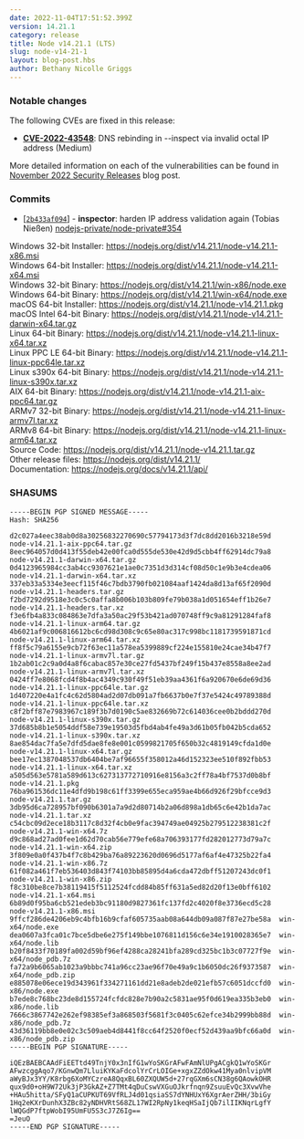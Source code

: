 ```yaml
---
date: 2022-11-04T17:51:52.399Z
version: 14.21.1
category: release
title: Node v14.21.1 (LTS)
slug: node-v14-21-1
layout: blog-post.hbs
author: Bethany Nicolle Griggs
---
```


### Notable changes

The following CVEs are fixed in this release:

* **[CVE-2022-43548](https://cve.mitre.org/cgi-bin/cvename.cgi?name=CVE-2022-43548)**: DNS rebinding in --inspect via invalid octal IP address (Medium)

More detailed information on each of the vulnerabilities can be found in [November 2022 Security Releases](https://nodejs.org/en/blog/vulnerability/november-2022-security-releases/) blog post.

### Commits

* \[[`2b433af094`](https://github.com/nodejs/node/commit/2b433af094)] - **inspector**: harden IP address validation again (Tobias Nießen) [nodejs-private/node-private#354](https://github.com/nodejs-private/node-private/pull/354)

Windows 32-bit Installer: https://nodejs.org/dist/v14.21.1/node-v14.21.1-x86.msi<br>
Windows 64-bit Installer: https://nodejs.org/dist/v14.21.1/node-v14.21.1-x64.msi<br>
Windows 32-bit Binary: https://nodejs.org/dist/v14.21.1/win-x86/node.exe<br>
Windows 64-bit Binary: https://nodejs.org/dist/v14.21.1/win-x64/node.exe<br>
macOS 64-bit Installer: https://nodejs.org/dist/v14.21.1/node-v14.21.1.pkg<br>
macOS Intel 64-bit Binary: https://nodejs.org/dist/v14.21.1/node-v14.21.1-darwin-x64.tar.gz<br>
Linux 64-bit Binary: https://nodejs.org/dist/v14.21.1/node-v14.21.1-linux-x64.tar.xz<br>
Linux PPC LE 64-bit Binary: https://nodejs.org/dist/v14.21.1/node-v14.21.1-linux-ppc64le.tar.xz<br>
Linux s390x 64-bit Binary: https://nodejs.org/dist/v14.21.1/node-v14.21.1-linux-s390x.tar.xz<br>
AIX 64-bit Binary: https://nodejs.org/dist/v14.21.1/node-v14.21.1-aix-ppc64.tar.gz<br>
ARMv7 32-bit Binary: https://nodejs.org/dist/v14.21.1/node-v14.21.1-linux-armv7l.tar.xz<br>
ARMv8 64-bit Binary: https://nodejs.org/dist/v14.21.1/node-v14.21.1-linux-arm64.tar.xz<br>
Source Code: https://nodejs.org/dist/v14.21.1/node-v14.21.1.tar.gz<br>
Other release files: https://nodejs.org/dist/v14.21.1/<br>
Documentation: https://nodejs.org/docs/v14.21.1/api/

### SHASUMS

```
-----BEGIN PGP SIGNED MESSAGE-----
Hash: SHA256

d2c027a4eec38ab0d8a30256832270690c57794173d3f7dc8dd2016b3218e59d  node-v14.21.1-aix-ppc64.tar.gz
8eec964057d0d413f55deb42e00fca0d555de530e42d9d5cbb4ff62914dc79a8  node-v14.21.1-darwin-x64.tar.gz
0d4123965984cc3ab4cc9307621e1ae0c7351d3d314cf08d50c1e9b3e4cdea06  node-v14.21.1-darwin-x64.tar.xz
337eb33a5334e3eecf115f46c7bdb3790fb021084aaf1424da8d13af65f2090d  node-v14.21.1-headers.tar.gz
f2bd7292d9518e3c0c5c0affa8b006b103b809fe79b038a1d051654eff1b26e7  node-v14.21.1-headers.tar.xz
f3e6fb4a833c084863e7dfa3a50ac29f53b421ad070748ff9c9a81291284faf8  node-v14.21.1-linux-arm64.tar.gz
4b6021af9c006816612bc6cd98d308c9c65e80ac317c998bc1181739591871cd  node-v14.21.1-linux-arm64.tar.xz
ff8f5c79a6155e9cb72f63ec11a578ea5399889cf224e155810e24cae34b47f7  node-v14.21.1-linux-armv7l.tar.gz
1b2ab01c2c9a0d4a8f6cabac857e30ce27fd5437bf249f15b437e8558a8ee2ad  node-v14.21.1-linux-armv7l.tar.xz
0424ff7e8068fcd4f8b4ac4349c930f49f51eb39aa4361f6a920670e6de69d36  node-v14.21.1-linux-ppc64le.tar.gz
1d407220e4a1fc4c62d5804ad2d07db091a7fb6637b0e7f37e5424c49789388d  node-v14.21.1-linux-ppc64le.tar.xz
c8f2bff87e7983967c189f3b7d0190c5ae832669b72c614036cee0b2bddd270d  node-v14.21.1-linux-s390x.tar.gz
37d685b8b1e5054ddf58e739e19503d5fbd4ab4fe49a3d61b05fb042b5cda652  node-v14.21.1-linux-s390x.tar.xz
8ae854dac7fa5e7dfd5dae8fe8e001c0599821705f650b32c4819149cfda1d0e  node-v14.21.1-linux-x64.tar.gz
bee17ec1387048537db6404be7af96655f358012a46d152323ee510f892fbb53  node-v14.21.1-linux-x64.tar.xz
a505d563e5781a589d613c627313772710916e8156a3c2ff78a4bf7537d0b8bf  node-v14.21.1.pkg
76ba961536dc11e4dfd9b198c61ff3399e655eca959ae4b66d926f29bfcce9d3  node-v14.21.1.tar.gz
3db95d6ca728957bf090b6301a7a9d2d80714b2a06d898a1db65c6e42b1da7ac  node-v14.21.1.tar.xz
c54cbc09d2ece18b3117c8d32f4cb0e9fac394749ae04925b279512238381c2f  node-v14.21.1-win-x64.7z
d9c868ad27ad0fee1d62d70cab56e779efe68a706393177fd282012773d79a7c  node-v14.21.1-win-x64.zip
3f809e0a0f437b4f7c8b429ba76a89223620d0696d5177af6af4e47325b22fa4  node-v14.21.1-win-x86.7z
61f082a461f7eb536403d843f74103bb85895d4a6cda472dbff51207243dc0f1  node-v14.21.1-win-x86.zip
f8c310be8ce7b38119415f5112524fcdd84b85ff631a5ed82d20f13e0bff6102  node-v14.21.1-x64.msi
6b89d0f95ba6cb521edeb3bc91180d9827361fc137fd2c4020f8e3736ecd5c28  node-v14.21.1-x86.msi
9ffcf286de4206eb9c4bfb16b9cfaf605735aab08a644db09a087f87e27be58a  win-x64/node.exe
dea0607a3fca01c7bce5dbe6e275f149bbe1076811d156c6e34e1910028365e7  win-x64/node.lib
b20f8433f70189fa002d59bf96ef4288ca28241bfa289cd325bc1b3c07727f9e  win-x64/node_pdb.7z
fa72a9b6065ab1023a9bbbc741a96cc23ae96f70e49a9c1b6050dc26f9373587  win-x64/node_pdb.zip
e885078e06ece19d343961f334271161dd21e8adeb2de021efb57c6051dccfd0  win-x86/node.exe
b7ede8c768bc23de8d155724fcfdc828e7b90a2c5831ae95f0d619ea335b3eb0  win-x86/node.lib
7666c3867742e262ef98385ef3a868503f5681f3c0405c62efce34b2999bb88d  win-x86/node_pdb.7z
43d36119bb8e0e02c3c509aeb4d8441f8cc64f2520f0ecf52d439aa9bfc66a0d  win-x86/node_pdb.zip
-----BEGIN PGP SIGNATURE-----

iQEzBAEBCAAdFiEETtd49TnjY0x3nIfG1wYoSKGrAFwFAmNlUPgACgkQ1wYoSKGr
AFwzcggAqo7/KGnwQm7LluiKYKaFdcolYrCrLOIGe+xgxZZdOkw41Mya0nlvipVM
aWyBJx3YY/K8rbg6XoMYCzreA8QqxBL60ZXQUW5d+27rqGXm6sCN38g6QAowkOHR
qux9d0+oH9W72Uk3jP3GkAZ+Z7TMt4qDuCswVXGuOJkrfnqn9ZsuuEvQc3XvwVhe
+HAu5hitta/SFyQ1aCUPKUT69VfRLJ4d01qsiaSS7dYNHUxY6XgrAerZHH/3biGy
1Hq2eKXrDunhX3ZBc82yNDHVRtS68ZL17WI2RpNy1keqHSaIjQb7ilIIKNqrLgfY
lWQGdP7ftpWobI95UmFU5S3cJ7Z6Ig==
=JeuO
-----END PGP SIGNATURE-----

```
